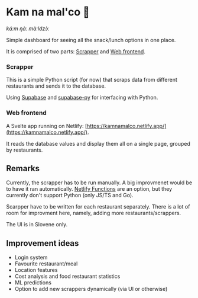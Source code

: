# Kam na mal'co 🤔

*káːm ŋàː màːldzɔ̀ː*

Simple dashboard for seeing all the snack/lunch options in one place.

It is comprised of two parts: [Scrapper](#scrapper) and [Web frontend](#web-frontend).

### Scrapper

This is a simple Python script (for now) that scraps data from different restaurants and sends it to the database.

Using [Supabase](https://supabase.com/) and [supabase-py](https://github.com/supabase-community/supabase-py) for interfacing with Python.

### Web frontend

A Svelte app running on Netlify: [https://kamnamalco.netlify.app/](https://kamnamalco.netlify.app/).

It reads the database values and display them all on a single page, grouped by restaurants.

## Remarks

Currently, the scrapper has to be run manually. A big improvmenet would be to have it ran automatically. [Netlify Functions](https://docs.netlify.com/functions/overview/) are an option, but they currently don't support Python (only JS/TS and Go).

Scarpper have to be written for each restaurant separately. There is a lot of room for improvment here, namely, adding more restaurants/scrappers.

The UI is in Slovene only.

## Improvement ideas

- Login system
- Favourite restaurant/meal
- Location features
- Cost analysis and food restaurant statistics
- ML predictions
- Option to add new scrappers dynamically (via UI or otherwise)